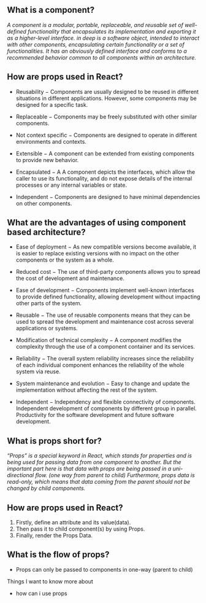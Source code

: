 ## What is a component?
*A component is a modular, portable, replaceable, and reusable set of well-defined functionality that encapsulates its implementation and exporting it as a higher-level interface. in deep is a software object, intended to interact with other components, encapsulating certain functionality or a set of functionalities. It has an obviously defined interface and conforms to a recommended behavior common to all components within an architecture.*


## How are props used in React?

* Reusability − Components are usually designed to be reused in different situations in different applications. However, some components may be designed for a specific task.

* Replaceable − Components may be freely substituted with other similar components.

* Not context specific − Components are designed to operate in different environments and contexts.

* Extensible − A component can be extended from existing components to provide new behavior.

* Encapsulated − A A component depicts the interfaces, which allow the caller to use its functionality, and do not expose details of the internal processes or any internal variables or state.

* Independent − Components are designed to have minimal dependencies on other components.



## What are the advantages of using component based architecture?


* Ease of deployment − As new compatible versions become available, it is easier to replace existing versions with no impact on the other components or the system as a whole.

* Reduced cost − The use of third-party components allows you to spread the cost of development and maintenance.

* Ease of development − Components implement well-known interfaces to provide defined functionality, allowing development without impacting other parts of the system.

* Reusable − The use of reusable components means that they can be used to spread the development and maintenance cost across several applications or systems.

* Modification of technical complexity − A component modifies the complexity through the use of a component container and its services.

* Reliability − The overall system reliability increases since the reliability of each individual component enhances the reliability of the whole system via reuse.

* System maintenance and evolution − Easy to change and update the implementation without affecting the rest of the system.

* Independent − Independency and flexible connectivity of components. Independent development of components by different group in parallel. Productivity for the software development and future software development.


## What is props short for?

_“Props” is a special keyword in React, which stands for properties and is being used for passing data from one component to another.
But the important part here is that data with props are being passed in a uni-directional flow. (one way from parent to child)
Furthermore, props data is read-only, which means that data coming from the parent should not be changed by child components._

## How are props used in React?

1. Firstly, define an attribute and its value(data).
2. Then pass it to child component(s) by using Props.
3. Finally, render the Props Data.

## What is the flow of props?

* Props can only be passed to components in one-way (parent to child)

Things I want to know more about
- how can i use props  